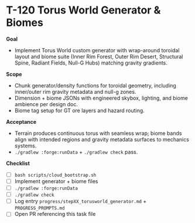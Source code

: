 # T-120 Torus World Generator & Biomes

**Goal**

- Implement Torus World custom generator with wrap-around toroidal layout and biome suite (Inner Rim Forest, Outer Rim Desert, Structural Spine, Radiant Fields, Null-G Hubs) matching gravity gradients.

**Scope**

- Chunk generator/density functions for toroidal geometry, including inner/outer rim gravity metadata and null-g zones.
- Dimension + biome JSONs with engineered skybox, lighting, and biome ambience per design doc.
- Biome tag setup for GT ore layers and hazard routing.

**Acceptance**

- Terrain produces continuous torus with seamless wrap; biome bands align with intended regions and gravity metadata surfaces to mechanics systems.
- `./gradlew :forge:runData` + `./gradlew check` pass.

**Checklist**

- [ ] `bash scripts/cloud_bootstrap.sh`
- [ ] Implement generator + biome files
- [ ] `./gradlew :forge:runData`
- [ ] `./gradlew check`
- [ ] Log entry `progress/stepXX_torusworld_generator.md` + `PROGRESS_PROMPTS.md`
- [ ] Open PR referencing this task file
